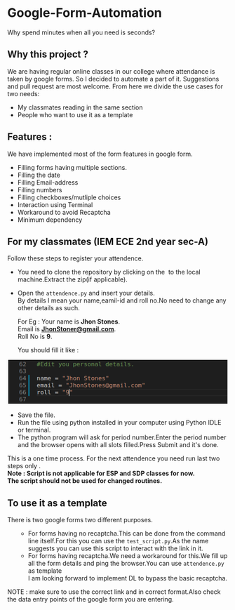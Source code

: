 # Google-Form-Automation

Why spend minutes when all you need is seconds?


## Why this project ?

We are having regular online classes in our college where attendance is taken by google forms. So I decided to automate a part of it. Suggestions and pull request are most welcome. From here we divide the use cases for two needs: <br>
- My classmates reading in the same section<br>
- People who want to use it as a template <br>

## Features :

We have implemented most of the form features in google form.

- Filling forms having multiple sections.
- Filling the date
- Filling Email-address
- Filling numbers
- Filling checkboxes/mutliple choices
- Interaction using Terminal
- Workaround to avoid Recaptcha
- Minimum dependency
 

## For my classmates  (IEM ECE 2nd year sec-A) 

Follow these steps to register your attendence.

* You need to clone the repository by clicking on the <img></img> to the local machine.Extract the zip(if applicable).

* Open the `attendence.py` and insert your details.<br>By details I mean your name,eamil-id and roll no.No need to change any other details as such.<p>
For Eg :
Your name is **Jhon Stones**.<br>Email is **JhonStoner@gmail.com**.<br>
Roll No is **9**.</p>
You should fill it like :
<a name="Details.png"/>
<div align="center">
<img src="src/Details.png" alt="Edit attendence.py" width="500" height="100"></img>
</div>
</a>

* Save the file.
* Run the file using python installed in your computer using Python IDLE or terminal.
* The python program will ask for period number.Enter the period number and the browser opens with all slots filled.Press Submit and it's done.

This is a one time process. For the next attendence you need run last two steps only .<br> 
<b>Note : Script is not applicable for ESP and SDP classes for now.<br>The script should not be used for changed routines.</b>



## To use it as a template 

There is two google forms two different purposes.
<ul>

* For forms having no recaptcha.This can be done from the command line itself.For this you can use the `test_script.py`.As the name suggests you can use this script to interact with the link in it.
* For forms having recaptcha.We need a workaround for this.We fill up all the form details and ping the browser.You can use `attendence.py` as template<br>
I am looking forward to implement DL to bypass the basic recaptcha.
</ul>

NOTE : make sure to use the correct link and in correct format.Also check the data entry points of the google form you are entering.
